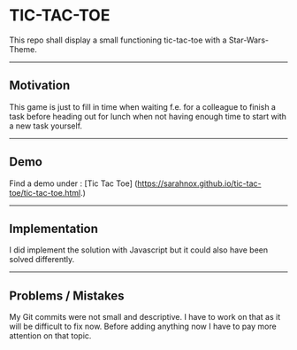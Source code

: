 # TIC-TAC-TOE

This repo shall display a small functioning tic-tac-toe with a Star-Wars-Theme.

---

## Motivation

This game is just to fill in time when waiting f.e. for a colleague to finish a task before heading out for lunch when not having enough time to start with a new task yourself.

---

## Demo

Find a demo under : [Tic Tac Toe] (https://sarahnox.github.io/tic-tac-toe/tic-tac-toe.html.)

---

## Implementation

I did implement the solution with Javascript but it could also have been solved differently.

---


## Problems / Mistakes

My Git commits were not small and descriptive. I have to work on that as it will be difficult to fix now. Before adding anything now I have to pay more attention on that topic.
